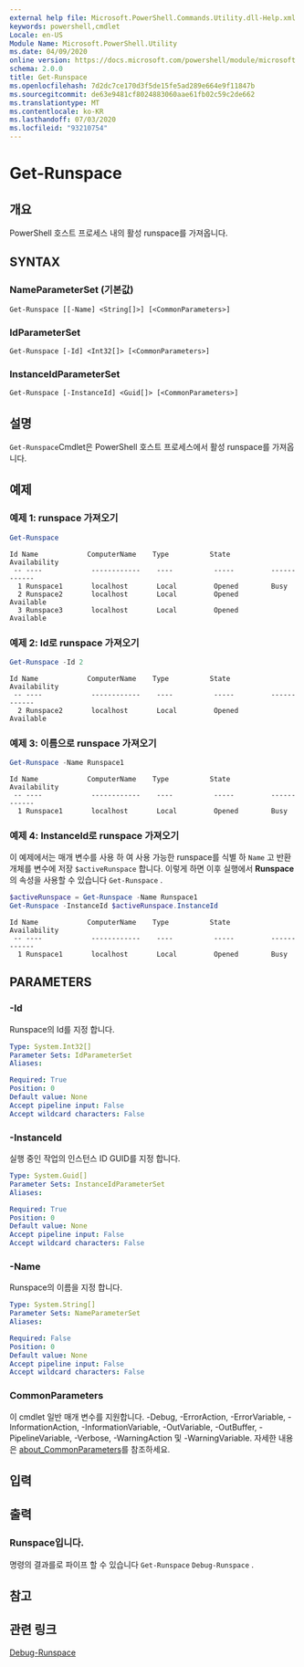 ```yaml
---
external help file: Microsoft.PowerShell.Commands.Utility.dll-Help.xml
keywords: powershell,cmdlet
Locale: en-US
Module Name: Microsoft.PowerShell.Utility
ms.date: 04/09/2020
online version: https://docs.microsoft.com/powershell/module/microsoft.powershell.utility/get-runspace?view=powershell-7&WT.mc_id=ps-gethelp
schema: 2.0.0
title: Get-Runspace
ms.openlocfilehash: 7d2dc7ce170d3f5de15fe5ad289e664e9f11847b
ms.sourcegitcommit: de63e9481cf8024883060aae61fb02c59c2de662
ms.translationtype: MT
ms.contentlocale: ko-KR
ms.lasthandoff: 07/03/2020
ms.locfileid: "93210754"
---
```

# Get-Runspace

## 개요
PowerShell 호스트 프로세스 내의 활성 runspace를 가져옵니다.

## SYNTAX

### NameParameterSet (기본값)

```
Get-Runspace [[-Name] <String[]>] [<CommonParameters>]
```

### IdParameterSet

```
Get-Runspace [-Id] <Int32[]> [<CommonParameters>]
```

### InstanceIdParameterSet

```
Get-Runspace [-InstanceId] <Guid[]> [<CommonParameters>]
```

## 설명

`Get-Runspace`Cmdlet은 PowerShell 호스트 프로세스에서 활성 runspace를 가져옵니다.

## 예제

### 예제 1: runspace 가져오기

```powershell
Get-Runspace
```

```Output
Id Name            ComputerName    Type          State         Availability
 -- ----            ------------    ----          -----         ------------
  1 Runspace1       localhost       Local         Opened        Busy
  2 Runspace2       localhost       Local         Opened        Available
  3 Runspace3       localhost       Local         Opened        Available
```

### 예제 2: Id로 runspace 가져오기

```powershell
Get-Runspace -Id 2
```

```Output
Id Name            ComputerName    Type          State         Availability
 -- ----            ------------    ----          -----         ------------
  2 Runspace2       localhost       Local         Opened        Available
```

### 예제 3: 이름으로 runspace 가져오기

```powershell
Get-Runspace -Name Runspace1
```

```Output
Id Name            ComputerName    Type          State         Availability
 -- ----            ------------    ----          -----         ------------
  1 Runspace1       localhost       Local         Opened        Busy
```

### 예제 4: InstanceId로 runspace 가져오기

이 예제에서는 매개 변수를 사용 하 여 사용 가능한 runspace를 식별 하 `Name` 고 반환 개체를 변수에 저장 `$activeRunspace` 합니다. 이렇게 하면 이후 실행에서 **Runspace** 의 속성을 사용할 수 있습니다 `Get-Runspace` .

```powershell
$activeRunspace = Get-Runspace -Name Runspace1
Get-Runspace -InstanceId $activeRunspace.InstanceId
```

```Output
Id Name            ComputerName    Type          State         Availability
 -- ----            ------------    ----          -----         ------------
  1 Runspace1       localhost       Local         Opened        Busy
```

## PARAMETERS

### -Id

Runspace의 Id를 지정 합니다.

```yaml
Type: System.Int32[]
Parameter Sets: IdParameterSet
Aliases:

Required: True
Position: 0
Default value: None
Accept pipeline input: False
Accept wildcard characters: False
```

### -InstanceId

실행 중인 작업의 인스턴스 ID GUID를 지정 합니다.

```yaml
Type: System.Guid[]
Parameter Sets: InstanceIdParameterSet
Aliases:

Required: True
Position: 0
Default value: None
Accept pipeline input: False
Accept wildcard characters: False
```

### -Name

Runspace의 이름을 지정 합니다.

```yaml
Type: System.String[]
Parameter Sets: NameParameterSet
Aliases:

Required: False
Position: 0
Default value: None
Accept pipeline input: False
Accept wildcard characters: False
```

### CommonParameters

이 cmdlet 일반 매개 변수를 지원합니다. -Debug, -ErrorAction, -ErrorVariable, -InformationAction, -InformationVariable, -OutVariable, -OutBuffer, -PipelineVariable, -Verbose, -WarningAction 및 -WarningVariable. 자세한 내용은 [about_CommonParameters](https://go.microsoft.com/fwlink/?LinkID=113216)를 참조하세요.

## 입력

## 출력

### Runspace입니다.

명령의 결과를로 파이프 할 수 있습니다 `Get-Runspace` `Debug-Runspace` .

## 참고

## 관련 링크

[Debug-Runspace](Debug-Runspace.md)
